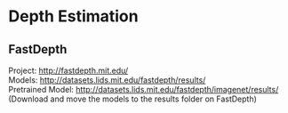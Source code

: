 # Depth Estimation
## FastDepth
Project: http://fastdepth.mit.edu/ <br />
Models: http://datasets.lids.mit.edu/fastdepth/results/ <br />
Pretrained Model: http://datasets.lids.mit.edu/fastdepth/imagenet/results/ <br />
(Download and move the models to the results folder on FastDepth) <br />

